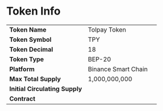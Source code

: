 # Token Info

|                                |                     |   |
| ------------------------------ | ------------------- | - |
| **Token Name**                 | Tolpay Token        |   |
| **Token Symbol**               | TPY                 |   |
| **Token Decimal**              | 18                  |   |
| **Token Type**                 | BEP-20              |   |
| **Platform**                   | Binance Smart Chain |   |
| **Max Total Supply**           | 1,000,000,000       |   |
| **Initial Circulating Supply** |                     |   |
| **Contract**                   |                     |   |
